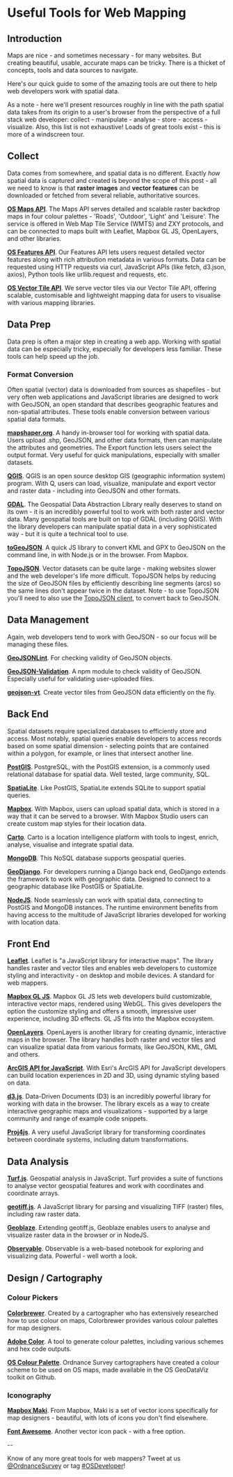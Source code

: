#
# Useful Tools for Web Mapping

## **Introduction**

Maps are nice - and sometimes necessary - for many websites. But creating beautiful, usable, accurate maps can be tricky. There is a thicket of concepts, tools and data sources to navigate.

Here's our quick guide to some of the amazing tools are out there to help web developers work with spatial data.

As a note - here we'll present resources roughly in line with the path spatial data takes from its origin to a user's browser from the perspective of a full stack web developer: collect - manipulate - analyse - store - access - visualize. Also, this list is not exhaustive! Loads of great tools exist - this is more of a windscreen tour.

## **Collect**

Data comes from somewhere, and spatial data is no different. Exactly _how_ spatial data is captured and created is beyond the scope of this post - all we need to know is that **raster images** and **vector features** can be downloaded or fetched from several reliable, authoritative sources.

[**OS Maps API**](https://osdatahub.os.uk/docs/wmts/overview). The Maps API serves detailed and scalable raster backdrop maps in four colour palettes - 'Roads', 'Outdoor', 'Light' and 'Leisure'. The service is offered in Web Map Tile Service (WMTS) and ZXY protocols, and can be connected to maps built with Leaflet, Mapbox GL JS, OpenLayers, and other libraries.

[**OS Features API**](https://github.com/johnx25bd/os-blogs/blob/master/drafts/useful-tools-for-web-mapping). Our Features API lets users request detailed vector features along with rich attribution metadata in various formats. Data can be requested using HTTP requests via curl, JavaScript APIs (like fetch, d3.json, axios), Python tools like urllib.request and requests, etc.

[**OS Vector Tile API**](https://osdatahub.os.uk/docs/vts/overview). We serve vector tiles via our Vector Tile API, offering scalable, customisable and lightweight mapping data for users to visualise with various mapping libraries.

## **Data Prep**

Data prep is often a major step in creating a web app. Working with spatial data can be especially tricky, especially for developers less familiar. These tools can help speed up the job.

### **Format Conversion**

Often spatial (vector) data is downloaded from sources as shapefiles - but very often web applications and JavaScript libraries are designed to work with GeoJSON, an open standard that describes geographic features and non-spatial attributes. These tools enable conversion between various spatial data formats.

[**mapshaper.org**](https://mapshaper.org/). A handy in-browser tool for working with spatial data. Users upload .shp, GeoJSON, and other data formats, then can manipulate the attributes and geometries. The Export function lets users select the output format. Very useful for quick manipulations, especially with smaller datasets.

[**QGIS**](https://qgis.org/en/site/). QGIS is an open source desktop GIS (geographic information system) program. With Q, users can load, visualize, manipulate and export vector and raster data - including into GeoJSON and other formats.

[**GDAL**](https://gdal.org/). The Geospatial Data Abstraction Library really deserves to stand on its own - it is an incredibly powerful tool to work with both raster and vector data. Many geospatial tools are built on top of GDAL (including QGIS). With the library developers can manipulate spatial data in a very sophisticated way - but it is quite a technical tool to use.

[**toGeoJSON**](https://github.com/mapbox/togeojson). A quick JS library to convert KML and GPX to GeoJSON on the command line, in with Node.js or in the browser. From Mapbox.

[**TopoJSON**](https://github.com/topojson). Vector datasets can be quite large - making websites slower and the web developer's life more difficult. TopoJSON helps by reducing the size of GeoJSON files by efficiently describing line segments (arcs) so the same lines don't appear twice in the dataset. Note - to use TopoJSON you'll need to also use the [TopoJSON client](https://github.com/topojson/topojson-client/blob/master/README.md#topo2geo), to convert back to GeoJSON.

## **Data Management**

Again, web developers tend to work with GeoJSON - so our focus will be managing these files.

[**GeoJSONLint**](http://geojsonlint.com/). For checking validity of GeoJSON objects.

[**GeoJSON-Validation**](https://www.npmjs.com/package/geojson-validation). A npm module to check validity of GeoJSON. Especially useful for validating user-uploaded files.

[**geojson-vt**](https://github.com/mapbox/geojson-vt). Create vector tiles from GeoJSON data efficiently on the fly.

## **Back End**

Spatial datasets require specialized databases to efficiently store and access. Most notably, spatial queries enable developers to access records based on some spatial dimension - selecting points that are contained within a polygon, for example, or lines that intersect another line.

[**PostGIS**](https://postgis.net/). PostgreSQL, with the PostGIS extension, is a commonly used relational database for spatial data. Well tested, large community, SQL.

[**SpatiaLite**](https://www.gaia-gis.it/fossil/libspatialite/index). Like PostGIS, SpatiaLite extends SQLite to support spatial queries.

[**Mapbox**](https://www.mapbox.com/). With Mapbox, users can upload spatial data, which is stored in a way that it can be served to a browser. With Mapbox Studio users can create custom map styles for their location data.

[**Carto**](https://carto.com). Carto is a location intelligence platform with tools to ingest, enrich, analyse, visualise and integrate spatial data.

[**MongoDB**](https://docs.mongodb.com/manual/geospatial-queries/). This NoSQL database supports geospatial queries.

[**GeoDjango**](https://docs.djangoproject.com/en/3.0/ref/contrib/gis/). For developers running a Django back end, GeoDjango extends the framework to work with geographic data. Designed to connect to a geographic database like PostGIS or SpatiaLite.

[**NodeJS**](https://nodejs.org/). Node seamlessly can work with spatial data, connecting to PostGIS and MongoDB instances. The runtime environment benefits from having access to the multitude of JavaScript libraries developed for working with location data.

## **Front End**

[**Leaflet**](https://leafletjs.com/). Leaflet is &quot;a JavaScript library for interactive maps&quot;. The library handles raster and vector tiles and enables web developers to customize styling and interactivity - on desktop and mobile devices. A standard for web mappers.

[**Mapbox GL JS**](https://docs.mapbox.com/mapbox-gl-js/api/). Mapbox GL JS lets web developers build customizable, interactive vector maps, rendered using WebGL. This gives developers the option the customize styling and offers a smooth, impressive user experience, including 3D effects. GL JS fits into the Mapbox ecosystem.

[**OpenLayers**](https://github.com/johnx25bd/os-blogs/blob/master/drafts/useful-tools-for-web-mapping). OpenLayers is another library for creating dynamic, interactive maps in the browser. The library handles both raster and vector tiles and can visualize spatial data from various formats, like GeoJSON, KML, GML and others.

[**ArcGIS API for JavaScript**](https://developers.arcgis.com/javascript/). With Esri's ArcGIS API for JavaScript developers can build location experiences in 2D and 3D, using dynamic styling based on data. 

[**d3.js**](https://d3js.org/). Data-Driven Documents (D3) is an incredibly powerful library for working with data in the browser. The library excels as a way to create interactive geographic maps and visualizations - supported by a large community and range of example code snippets.

[**Proj4js**](http://proj4js.org/). A very useful JavaScript library for transforming coordinates between coordinate systems, including datum transformations.

## **Data Analysis**

[**Turf.js**](https://turfjs.org/). Geospatial analysis in JavaScript. Turf provides a suite of functions to analyse vector geospatial features and work with coordinates and coordinate arrays.

[**geotiff.js**](https://geotiffjs.github.io/). A JavaScript library for parsing and visualizing TIFF (raster) files, including raw raster data.

[**Geoblaze**](http://geoblaze.io/). Extending geotiff.js, Geoblaze enables users to analyse and visualize raster data in the browser or in NodeJS.

[**Observable**](https://observablehq.com). Observable is a web-based notebook for exploring and visualizing data. Powerful - well worth a look.

## **Design / Cartography**

### **Colour Pickers**

[**Colorbrewer**](https://colorbrewer2.org/). Created by a cartographer who has extensively researched how to use colour on maps, Colorbrewer provides various colour palettes for map designers.

[**Adobe Color**](https://color.adobe.com/create). A tool to generate colour palettes, including various schemes and hex code outputs.

[**OS Colour Palette**](https://github.com/OrdnanceSurvey/GeoDataViz-Toolkit/tree/master/Colours). Ordnance Survey cartographers have created a colour scheme to be used on OS maps, made available in the OS GeoDataViz toolkit on Github.

### **Iconography**

[**Mapbox Maki**](https://labs.mapbox.com/maki-icons/). From Mapbox, Maki is a set of vector icons specifically for map designers - beautiful, with lots of icons you don't find elsewhere.

[**Font Awesome**](https://fontawesome.com/). Another vector icon pack - with a free option.

--

Know of any more great tools for web mappers? Tweet at us [@OrdnanceSurvey](https://twitter.com/ordnancesurvey) or tag [#OSDeveloper](https://twitter.com/hashtag/osdeveloper)!